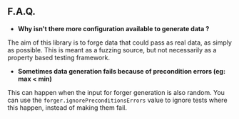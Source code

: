 ## F.A.Q.

 - **Why isn't there more configuration available to generate data ?**

The aim of this library is to forge data that could pass as real data, as simply as possible. This is meant as a fuzzing 
source, but not necessarily as a property based testing framework.

 - **Sometimes data generation fails because of precondition errors (eg: max < min)**
 
This can happen when the input for forger generation is also random. You can use the `forger.ignorePreconditionsErrors`
value to ignore tests where this happen, instead of making them fail.